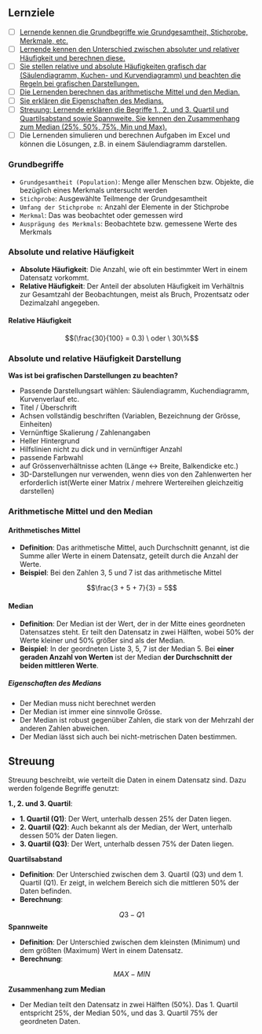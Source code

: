 ## Lernziele
- [ ] [Lernende kennen die Grundbegriffe wie Grundgesamtheit, Stichprobe, Merkmale,  etc.](#Grundbegriffe)
- [ ] [Lernende kennen den Unterschied zwischen absoluter und relativer Häufigkeit und berechnen diese.](<#Absolute und relative Häufigkeit>)
- [ ] [Sie stellen relative und absolute Häufigkeiten grafisch dar (Säulendiagramm, Kuchen- und Kurvendiagramm) und beachten die Regeln bei grafischen Darstellungen.](<#Absolute und relative Häufigkeit Darstellung>)
- [ ] [Die Lernenden berechnen das arithmetische Mittel und den Median.](<#Arithmetische Mittel und den Median>)
- [ ] [Sie erklären die Eigenschaften des Medians.](<#Eigenschaften des Medians>)
- [ ] [Streuung: Lernende erklären die Begriffe 1., 2. und 3. Quartil und Quartilsabstand sowie Spannweite. Sie kennen den Zusammenhang zum Median (25%, 50%, 75%, Min und Max).](#Streuung)
- [ ] Die Lernenden simulieren und berechnen Aufgaben im Excel und können die Lösungen, z.B. in einem Säulendiagramm darstellen.

### Grundbegriffe

- `Grundgesamtheit (Population)`: Menge aller Menschen bzw. Objekte, die bezüglich eines Merkmals untersucht werden
- `Stichprobe`: Ausgewählte Teilmenge der Grundgesamtheit
- `Umfang der Stichprobe n`: Anzahl der Elemente in der Stichprobe
- `Merkmal`: Das was beobachtet oder gemessen wird
- `Ausprägung des Merkmals`: Beobachtete bzw. gemessene Werte des Merkmals

### Absolute und relative Häufigkeit

- **Absolute Häufigkeit**: Die Anzahl, wie oft ein bestimmter Wert in einem Datensatz vorkommt.
- **Relative Häufigkeit**: Der Anteil der absoluten Häufigkeit im Verhältnis zur Gesamtzahl der Beobachtungen, meist als Bruch, Prozentsatz oder Dezimalzahl angegeben.

#### Relative Häufigkeit

$$(\frac{30}{100} = 0.3) \ oder \ 30\%$$



### Absolute und relative Häufigkeit Darstellung

**Was ist bei grafischen Darstellungen zu beachten?**

- Passende Darstellungsart wählen: Säulendiagramm, Kuchendiagramm, Kurvenverlauf etc.
- Titel / Überschrift
- Achsen vollständig beschriften (Variablen, Bezeichnung der Grösse, Einheiten)
- Vernünftige Skalierung / Zahlenangaben
- Heller Hintergrund
- Hilfslinien nicht zu dick und in vernünftiger Anzahl
- passende Farbwahl
- auf Grössenverhältnisse achten (Länge ↔ Breite, Balkendicke etc.)
- 3D-Darstellungen nur verwenden, wenn dies von den Zahlenwerten her erforderlich ist(Werte einer Matrix / mehrere Wertereihen gleichzeitig darstellen)

### Arithmetische Mittel und den Median

#### Arithmetisches Mittel
- **Definition**: Das arithmetische Mittel, auch Durchschnitt genannt, ist die Summe aller Werte in einem Datensatz, geteilt durch die Anzahl der Werte.
- **Beispiel**: Bei den Zahlen 3, 5 und 7 ist das arithmetische Mittel 

$$\frac{3 + 5 + 7}{3} = 5$$
#### Median
- **Definition**: Der Median ist der Wert, der in der Mitte eines geordneten Datensatzes steht. Er teilt den Datensatz in zwei Hälften, wobei 50% der Werte kleiner und 50% größer sind als der Median.
- **Beispiel**: In der geordneten Liste 3, 5, 7 ist der Median 5. Bei **einer geraden Anzahl von Werten** ist der Median **der Durchschnitt der beiden mittleren Werte**.

##### Eigenschaften des Medians
- Der Median muss nicht berechnet werden
- Der Median ist immer eine sinnvolle Grösse.
- Der Median ist robust gegenüber Zahlen, die stark von der Mehrzahl der anderen Zahlen abweichen.
- Der Median lässt sich auch bei nicht-metrischen Daten bestimmen.


## Streuung

Streuung beschreibt, wie verteilt die Daten in einem Datensatz sind. Dazu werden folgende Begriffe genutzt:

**1., 2. und 3. Quartil**:
- **1. Quartil (Q1)**: Der Wert, unterhalb dessen 25% der Daten liegen.
- **2. Quartil (Q2)**: Auch bekannt als der Median, der Wert, unterhalb dessen 50% der Daten liegen.
- **3. Quartil (Q3)**: Der Wert, unterhalb dessen 75% der Daten liegen.

**Quartilsabstand**
- **Definition**: Der Unterschied zwischen dem 3. Quartil (Q3) und dem 1. Quartil (Q1). Er zeigt, in welchem Bereich sich die mittleren 50% der Daten befinden.
- **Berechnung**: 

$$Q3 - Q1$$
**Spannweite**
- **Definition**: Der Unterschied zwischen dem kleinsten (Minimum) und dem größten (Maximum) Wert in einem Datensatz.
- **Berechnung**: 

$$MAX - MIN$$

**Zusammenhang zum Median**
- Der Median teilt den Datensatz in zwei Hälften (50%). Das 1. Quartil entspricht 25%, der Median 50%, und das 3. Quartil 75% der geordneten Daten.